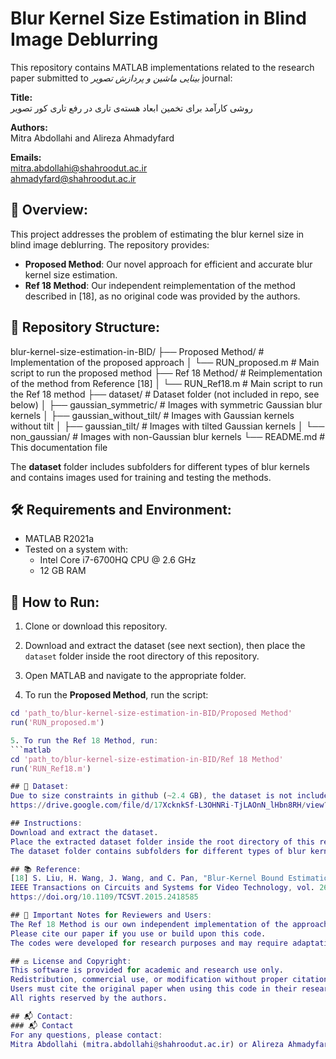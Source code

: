 # Blur Kernel Size Estimation in Blind Image Deblurring
This repository contains MATLAB implementations related to the research paper submitted to *بینایی ماشین و پردازش تصویر* journal:

**Title:**  
روشی کارآمد برای تخمین ابعاد هسته‌ی تاری در رفع تاری کور تصویر

**Authors:**  
Mitra Abdollahi and Alireza Ahmadyfard

**Emails:**  
mitra.abdollahi@shahroodut.ac.ir  
ahmadyfard@shahroodut.ac.ir

## 📖 Overview:
This project addresses the problem of estimating the blur kernel size in blind image deblurring. The repository provides:

- **Proposed Method**: Our novel approach for efficient and accurate blur kernel size estimation.
- **Ref 18 Method**: Our independent reimplementation of the method described in [18], as no original code was provided by the authors.

## 📁 Repository Structure:
blur-kernel-size-estimation-in-BID/
├── Proposed Method/ # Implementation of the proposed approach
│ └── RUN_proposed.m # Main script to run the proposed method
├── Ref 18 Method/ # Reimplementation of the method from Reference [18]
│ └── RUN_Ref18.m # Main script to run the Ref 18 method
├── dataset/ # Dataset folder (not included in repo, see below)
│ ├── gaussian_symmetric/ # Images with symmetric Gaussian blur kernels
│ ├── gaussian_without_tilt/ # Images with Gaussian kernels without tilt
│ ├── gaussian_tilt/ # Images with tilted Gaussian kernels
│ └── non_gaussian/ # Images with non-Gaussian blur kernels
└── README.md # This documentation file

The **dataset** folder includes subfolders for different types of blur kernels and contains images used for training and testing the methods.

## 🛠️ Requirements and Environment:
- MATLAB R2021a  
- Tested on a system with:  
  - Intel Core i7-6700HQ CPU @ 2.6 GHz  
  - 12 GB RAM  

## 🚀 How to Run:

1. Clone or download this repository.

2. Download and extract the dataset (see next section), then place the `dataset` folder inside the root directory of this repository.

3. Open MATLAB and navigate to the appropriate folder.

4. To run the **Proposed Method**, run the script:
```matlab
cd 'path_to/blur-kernel-size-estimation-in-BID/Proposed Method'
run('RUN_proposed.m')

5. To run the Ref 18 Method, run:
```matlab
cd 'path_to/blur-kernel-size-estimation-in-BID/Ref 18 Method'
run('RUN_Ref18.m')

## 📂 Dataset:
Due to size constraints in github (~2.4 GB), the dataset is not included here. Download it from:
https://drive.google.com/file/d/17XcknkSf-L3OHNRi-TjLAOnN_lHbn8RH/view?usp=sharing

## Instructions:
Download and extract the dataset.
Place the extracted dataset folder inside the root directory of this repository.
The dataset folder contains subfolders for different types of blur kernels and corresponding images used for training and testing.

## 📚 Reference:
[18] S. Liu, H. Wang, J. Wang, and C. Pan, "Blur-Kernel Bound Estimation from Pyramid Statistics,"
IEEE Transactions on Circuits and Systems for Video Technology, vol. 26, no. 5, pp. 1012-1016, May 2016.
https://doi.org/10.1109/TCSVT.2015.2418585

## 📢 Important Notes for Reviewers and Users:
The Ref 18 Method is our own independent implementation of the approach described in Reference [18]; no original source code from the authors was available.
Please cite our paper if you use or build upon this code.
The codes were developed for research purposes and may require adaptation for other environments.

## ⚖️ License and Copyright:
This software is provided for academic and research use only.
Redistribution, commercial use, or modification without proper citation is prohibited.
Users must cite the original paper when using this code in their research.
All rights reserved by the authors.

## 📬 Contact:
### 📬 Contact
For any questions, please contact:
Mitra Abdollahi (mitra.abdollahi@shahroodut.ac.ir) or Alireza Ahmadyfard (ahmadyfard@shahroodut.ac.ir)
